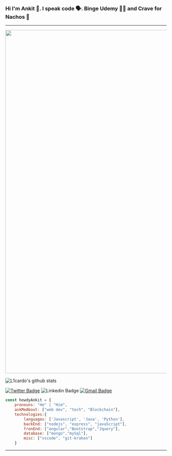 ### Hi I'm Ankit 🧔. I speak code 🗣. Binge Udemy 👨‍💻 and Crave for Nachos 👻 
---
<!--
**howdyAnkit/howdyAnkit** is a ✨ _special_ ✨ repository because its `README.md` (this file) appears on your GitHub profile.



Here are some ideas to get you started:

- 🔭 I’m currently working on ...
- 🌱 I’m currently learning ...
- 👯 I’m looking to collaborate on ...
- 🤔 I’m looking for help with ...
- 💬 Ask me about ...
- 📫 How to reach me: ...
- 😄 Pronouns: ...
- ⚡ Fun fact: ...
-->
<img src="https://user-images.githubusercontent.com/40737659/88860818-3b0e5880-d21a-11ea-84d9-1a46a4a4d5af.gif" style="width:1070px;">


![L1cardo's github stats](https://github-readme-stats.vercel.app/api?username=howdyAnkit&show_icons=true&title_color=fff&icon_color=79ff97&text_color=9f9f9f&bg_color=151515)



[![Twitter Badge](https://img.shields.io/badge/-howdy_ankit-1ca0f1?style=flat-square&logo=twitter&logoColor=white&link=https://twitter.com/howdy_ankit)](https://twitter.com/howdy_ankit) 
![Linkedin Badge](https://img.shields.io/badge/Ankitpal-blue?style=flat-square&logo=Linkedin&logoColor=white&link=https://www.linkedin.com/in/ankit-pal-632a72109/)
[![Gmail Badge](https://img.shields.io/badge/-palankit35@gmail.com-c14438?style=flat-square&logo=Gmail&logoColor=white&link=mailto:palankit35@gmail.com)](mailto:palankit35@gmail.com)


```javascript
const howdyAnkit = {
    pronouns: "He" | "Him",
    askMeAbout: ["web dev", "tech", "Blockchain"],
    technologies:{
        languages: ['Javascript', 'Java', 'Python'],
        backEnd: ["nodejs", "express", "javaScript"],
        fronEnd: ["angular","Bootstrap","Jquery"],
        database: ["mongo","mySql"],
        misc: ["vscode", "git-kraken"]
    }
```

---

<!-- <button class="button-save large" >Big Fat Button</button><button class="button-save large">Big Fat Button</button> -->

